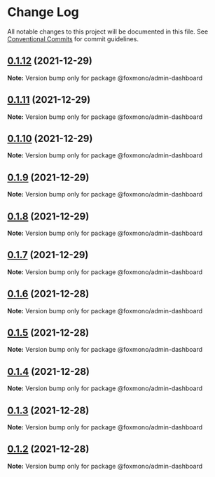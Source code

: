 # Change Log

All notable changes to this project will be documented in this file.
See [Conventional Commits](https://conventionalcommits.org) for commit guidelines.

## [0.1.12](https://github.com/alireza-bonab/ts-lerna-yarn-workspaces/compare/@foxmono/admin-dashboard@0.1.11...@foxmono/admin-dashboard@0.1.12) (2021-12-29)

**Note:** Version bump only for package @foxmono/admin-dashboard





## [0.1.11](https://github.com/alireza-bonab/ts-lerna-yarn-workspaces/compare/@foxmono/admin-dashboard@0.1.10...@foxmono/admin-dashboard@0.1.11) (2021-12-29)

**Note:** Version bump only for package @foxmono/admin-dashboard





## [0.1.10](https://github.com/alireza-bonab/ts-lerna-yarn-workspaces/compare/@foxmono/admin-dashboard@0.1.9...@foxmono/admin-dashboard@0.1.10) (2021-12-29)

**Note:** Version bump only for package @foxmono/admin-dashboard





## [0.1.9](https://github.com/alireza-bonab/ts-lerna-yarn-workspaces/compare/@foxmono/admin-dashboard@0.1.8...@foxmono/admin-dashboard@0.1.9) (2021-12-29)

**Note:** Version bump only for package @foxmono/admin-dashboard





## [0.1.8](https://github.com/alireza-bonab/ts-lerna-yarn-workspaces/compare/@foxmono/admin-dashboard@0.1.7...@foxmono/admin-dashboard@0.1.8) (2021-12-29)

**Note:** Version bump only for package @foxmono/admin-dashboard





## [0.1.7](https://github.com/alireza-bonab/ts-lerna-yarn-workspaces/compare/@foxmono/admin-dashboard@0.1.6...@foxmono/admin-dashboard@0.1.7) (2021-12-29)

**Note:** Version bump only for package @foxmono/admin-dashboard





## [0.1.6](https://github.com/alireza-bonab/ts-lerna-yarn-workspaces/compare/@foxmono/admin-dashboard@0.1.5...@foxmono/admin-dashboard@0.1.6) (2021-12-28)

**Note:** Version bump only for package @foxmono/admin-dashboard





## [0.1.5](https://github.com/alireza-bonab/ts-lerna-yarn-workspaces/compare/@foxmono/admin-dashboard@0.1.4...@foxmono/admin-dashboard@0.1.5) (2021-12-28)

**Note:** Version bump only for package @foxmono/admin-dashboard





## [0.1.4](https://github.com/alireza-bonab/ts-lerna-yarn-workspaces/compare/@foxmono/admin-dashboard@0.1.3...@foxmono/admin-dashboard@0.1.4) (2021-12-28)

**Note:** Version bump only for package @foxmono/admin-dashboard





## [0.1.3](https://github.com/alireza-bonab/ts-lerna-yarn-workspaces/compare/@foxmono/admin-dashboard@0.1.2...@foxmono/admin-dashboard@0.1.3) (2021-12-28)

**Note:** Version bump only for package @foxmono/admin-dashboard





## [0.1.2](https://github.com/alireza-bonab/ts-lerna-yarn-workspaces/compare/@foxmono/admin-dashboard@0.1.1...@foxmono/admin-dashboard@0.1.2) (2021-12-28)

**Note:** Version bump only for package @foxmono/admin-dashboard
